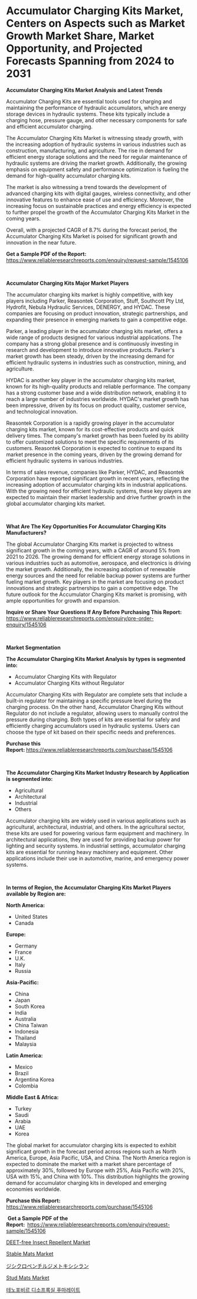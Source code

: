 <p><h1>Accumulator Charging Kits Market, Centers on Aspects such as Market Growth Market Share, Market Opportunity, and Projected Forecasts Spanning from 2024 to 2031</h1></p><p><strong>Accumulator Charging Kits Market Analysis and Latest Trends</strong></p>
<p><p>Accumulator Charging Kits are essential tools used for charging and maintaining the performance of hydraulic accumulators, which are energy storage devices in hydraulic systems. These kits typically include a charging hose, pressure gauge, and other necessary components for safe and efficient accumulator charging.</p><p>The Accumulator Charging Kits Market is witnessing steady growth, with the increasing adoption of hydraulic systems in various industries such as construction, manufacturing, and agriculture. The rise in demand for efficient energy storage solutions and the need for regular maintenance of hydraulic systems are driving the market growth. Additionally, the growing emphasis on equipment safety and performance optimization is fueling the demand for high-quality accumulator charging kits.</p><p>The market is also witnessing a trend towards the development of advanced charging kits with digital gauges, wireless connectivity, and other innovative features to enhance ease of use and efficiency. Moreover, the increasing focus on sustainable practices and energy efficiency is expected to further propel the growth of the Accumulator Charging Kits Market in the coming years.</p><p>Overall, with a projected CAGR of 8.7% during the forecast period, the Accumulator Charging Kits Market is poised for significant growth and innovation in the near future.</p></p>
<p><strong>Get a Sample PDF of the Report:&nbsp;</strong> <a href="https://www.reliableresearchreports.com/enquiry/request-sample/1545106">https://www.reliableresearchreports.com/enquiry/request-sample/1545106</a></p>
<p>&nbsp;</p>
<p><strong>Accumulator Charging Kits Major Market Players</strong></p>
<p><p>The accumulator charging kits market is highly competitive, with key players including Parker, Reasontek Corporation, Stuff, Southcott Pty Ltd, Hydrofit, Nebula Hydraulic Services, DENERGY, and HYDAC. These companies are focusing on product innovation, strategic partnerships, and expanding their presence in emerging markets to gain a competitive edge.</p><p>Parker, a leading player in the accumulator charging kits market, offers a wide range of products designed for various industrial applications. The company has a strong global presence and is continuously investing in research and development to introduce innovative products. Parker's market growth has been steady, driven by the increasing demand for efficient hydraulic systems in industries such as construction, mining, and agriculture.</p><p>HYDAC is another key player in the accumulator charging kits market, known for its high-quality products and reliable performance. The company has a strong customer base and a wide distribution network, enabling it to reach a large number of industries worldwide. HYDAC's market growth has been impressive, driven by its focus on product quality, customer service, and technological innovation.</p><p>Reasontek Corporation is a rapidly growing player in the accumulator charging kits market, known for its cost-effective products and quick delivery times. The company's market growth has been fueled by its ability to offer customized solutions to meet the specific requirements of its customers. Reasontek Corporation is expected to continue to expand its market presence in the coming years, driven by the growing demand for efficient hydraulic systems in various industries.</p><p>In terms of sales revenue, companies like Parker, HYDAC, and Reasontek Corporation have reported significant growth in recent years, reflecting the increasing adoption of accumulator charging kits in industrial applications. With the growing need for efficient hydraulic systems, these key players are expected to maintain their market leadership and drive further growth in the global accumulator charging kits market.</p></p>
<p>&nbsp;</p>
<p><strong>What Are The Key Opportunities For Accumulator Charging Kits Manufacturers?</strong></p>
<p><p>The global Accumulator Charging Kits market is projected to witness significant growth in the coming years, with a CAGR of around 5% from 2021 to 2026. The growing demand for efficient energy storage solutions in various industries such as automotive, aerospace, and electronics is driving the market growth. Additionally, the increasing adoption of renewable energy sources and the need for reliable backup power systems are further fueling market growth. Key players in the market are focusing on product innovations and strategic partnerships to gain a competitive edge. The future outlook for the Accumulator Charging Kits market is promising, with ample opportunities for growth and expansion.</p></p>
<p><strong>Inquire or Share Your Questions If Any Before Purchasing This Report:</strong> <a href="https://www.reliableresearchreports.com/enquiry/pre-order-enquiry/1545106">https://www.reliableresearchreports.com/enquiry/pre-order-enquiry/1545106</a></p>
<p>&nbsp;</p>
<p><strong>Market Segmentation</strong></p>
<p><strong>The Accumulator Charging Kits Market Analysis by types is segmented into:</strong></p>
<p><ul><li>Accumulator Charging Kits with Regulator</li><li>Accumulator Charging Kits without Regulator</li></ul></p>
<p><p>Accumulator Charging Kits with Regulator are complete sets that include a built-in regulator for maintaining a specific pressure level during the charging process. On the other hand, Accumulator Charging Kits without Regulator do not include a regulator, allowing users to manually control the pressure during charging. Both types of kits are essential for safely and efficiently charging accumulators used in hydraulic systems. Users can choose the type of kit based on their specific needs and preferences.</p></p>
<p><strong>Purchase this Report:&nbsp;</strong><a href="https://www.reliableresearchreports.com/purchase/1545106">https://www.reliableresearchreports.com/purchase/1545106</a></p>
<p>&nbsp;</p>
<p><strong>The Accumulator Charging Kits Market Industry Research by Application is segmented into:</strong></p>
<p><ul><li>Agricultural</li><li>Architectural</li><li>Industrial</li><li>Others</li></ul></p>
<p><p>Accumulator charging kits are widely used in various applications such as agricultural, architectural, industrial, and others. In the agricultural sector, these kits are used for powering various farm equipment and machinery. In architectural applications, they are used for providing backup power for lighting and security systems. In industrial settings, accumulator charging kits are essential for running heavy machinery and equipment. Other applications include their use in automotive, marine, and emergency power systems.</p></p>
<p>&nbsp;</p>
<p><strong>In terms of Region, the Accumulator Charging Kits Market Players available by Region are:</strong></p>
<p>
    <p> <strong> North America: </strong>
        <ul>
            <li>United States</li>
            <li>Canada</li>
        </ul>
        </p> 
    <p> <strong> Europe: </strong>
        <ul>
            <li>Germany</li>
            <li>France</li>
            <li>U.K.</li>
            <li>Italy</li>
            <li>Russia</li>
        </ul>
        </p> 
    <p> <strong> Asia-Pacific: </strong>
        <ul>
            <li>China</li>
            <li>Japan</li>
            <li>South Korea</li>
            <li>India</li>
            <li>Australia</li>
            <li>China Taiwan</li>
            <li>Indonesia</li>
            <li>Thailand</li>
            <li>Malaysia</li>
        </ul>
        </p> 
    <p> <strong> Latin America: </strong>
        <ul>
            <li>Mexico</li>
            <li>Brazil</li>
            <li>Argentina Korea</li>
            <li>Colombia</li>
        </ul>
        </p> 
    <p> <strong> Middle East & Africa: </strong>
        <ul>
            <li>Turkey</li>
            <li>Saudi</li>
            <li>Arabia</li>
            <li>UAE</li>
            <li>Korea</li>
        </ul>
    </p>
    </p>
<p><p>The global market for accumulator charging kits is expected to exhibit significant growth in the forecast period across regions such as North America, Europe, Asia Pacific, USA, and China. The North America region is expected to dominate the market with a market share percentage of approximately 30%, followed by Europe with 25%, Asia Pacific with 20%, USA with 15%, and China with 10%. This distribution highlights the growing demand for accumulator charging kits in developed and emerging economies worldwide.</p></p>
<p><strong>Purchase this Report: </strong><a href="https://www.reliableresearchreports.com/purchase/1545106">https://www.reliableresearchreports.com/purchase/1545106</a></p>
<p>&nbsp;<strong>Get a Sample PDF of the Report:&nbsp;&nbsp;</strong><a href="https://www.reliableresearchreports.com/enquiry/request-sample/1545106">https://www.reliableresearchreports.com/enquiry/request-sample/1545106</a></p>
<p><strong></strong></p>
<p><p><a href="https://issuu.com/reportprime-2/docs/deet-free-insect-repellent-market-size-2030.pptx">DEET-free Insect Repellent Market</a></p><p><a href="https://github.com/guneycigdem35/Market-Research-Report-List-2/blob/main/stable-mats-market.md">Stable Mats Market</a></p><p><a href="https://github.com/ihabdkwlxs948/Market-Research-Report-List-1/blob/main/88464403610.md">ジシクロペンチルジメトキシシラン</a></p><p><a href="https://github.com/biheemgalvinlouises6hokrh3h/Market-Research-Report-List-1/blob/main/stud-mats-market.md">Stud Mats Market</a></p><p><a href="https://github.com/hxzi07639916/Market-Research-Report-List-1/blob/main/92383493153.md">테노포비르 디소프록실 푸마레이트</a></p></p>